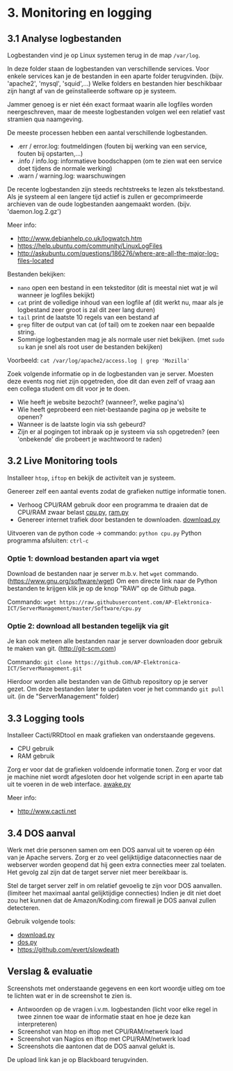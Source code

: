 # 3. Monitoring en logging

## 3.1 Analyse logbestanden
Logbestanden vind je op Linux systemen terug in de map ``/var/log``.

In deze folder staan de logbestanden van verschillende services.
Voor enkele services kan je de bestanden in een aparte folder terugvinden. (bijv. 'apache2', 'mysql', 'squid',...)
Welke folders en bestanden hier beschikbaar zijn hangt af van de geïnstalleerde software op je systeem.

Jammer genoeg is er niet één exact formaat waarin alle logfiles worden neergeschreven, maar de meeste logbestanden volgen wel een relatief vast stramien qua naamgeving.

De meeste processen hebben een aantal verschillende logbestanden.
 * .err / error.log: foutmeldingen (fouten bij werking van een service, fouten bij opstarten,...)
 * .info / info.log: informatieve boodschappen (om te zien wat een service doet tijdens de normale werking)
 * .warn / warning.log: waarschuwingen

De recente logbestanden zijn steeds rechtstreeks te lezen als tekstbestand.
Als je systeem al een langere tijd actief is zullen er gecomprimeerde archieven van de oude logbestanden aangemaakt worden. (bijv. 'daemon.log.2.gz')

Meer info: 
 * http://www.debianhelp.co.uk/logwatch.htm
 * https://help.ubuntu.com/community/LinuxLogFiles
 * http://askubuntu.com/questions/186276/where-are-all-the-major-log-files-located

Bestanden bekijken:
 * ``nano`` open een bestand in een teksteditor (dit is meestal niet wat je wil wanneer je logfiles bekijkt)
 * ``cat`` print de volledige inhoud van een logfile af (dit werkt nu, maar als je logbestand zeer groot is zal dit zeer lang duren)
 * ``tail`` print de laatste 10 regels van een bestand af
 * ``grep`` filter de output van cat (of tail) om te zoeken naar een bepaalde string.
 * Sommige logbestanden mag je als normale user niet bekijken. (met ``sudo su`` kan je snel als root user de bestanden bekijken)
 
Voorbeeld: ``cat /var/log/apache2/access.log | grep 'Mozilla'``

Zoek volgende informatie op in de logbestanden van je server.
Moesten deze events nog niet zijn opgetreden, doe dit dan even zelf of vraag aan een collega student om dit voor je te doen.
 * Wie heeft je website bezocht? (wanneer?, welke pagina's)
 * Wie heeft geprobeerd een niet-bestaande pagina op je website te openen?
 * Wanneer is de laatste login via ssh gebeurd?
 * Zijn er al pogingen tot inbraak op je systeem via ssh opgetreden? (een 'onbekende' die probeert je wachtwoord te raden)

## 3.2 Live Monitoring tools
Installeer ``htop``, ``iftop`` en bekijk de activiteit van je systeem.

Genereer zelf een aantal events zodat de grafieken nuttige informatie tonen.
 * Verhoog CPU/RAM gebruik door een programma te draaien dat de CPU/RAM zwaar belast [cpu.py](/Software/cpu.py), [ram.py](/Software/ram.py)
 * Genereer internet trafiek door bestanden te downloaden. [download.py](/Software/download.py)
 
Uitvoeren van de python code -> commando: ``python cpu.py``
Python programma afsluiten: ``ctrl-c``

### Optie 1: download bestanden apart via wget
Download de bestanden naar je server m.b.v. het ``wget`` commando. (https://www.gnu.org/software/wget)
Om een directe link naar de Python bestanden te krijgen klik je op de knop "RAW" op de Github paga.

Commando: ``wget https://raw.githubusercontent.com/AP-Elektronica-ICT/ServerManagement/master/Software/cpu.py``

### Optie 2: download all bestanden tegelijk via git
Je kan ook meteen alle bestanden naar je server downloaden door gebruik te maken van git. (http://git-scm.com)

Commando: ``git clone https://github.com/AP-Elektronica-ICT/ServerManagement.git``

Hierdoor worden alle bestanden van de Github repository op je server gezet.
Om deze bestanden later te updaten voer je het commando ``git pull`` uit. (in de "ServerManagement" folder)

## 3.3 Logging tools
Installeer Cacti/RRDtool en maak grafieken van onderstaande gegevens. 
 * CPU gebruik
 * RAM gebruik

Zorg er voor dat de grafieken voldoende informatie tonen.
Zorg er voor dat je machine niet wordt afgesloten door het volgende script in een aparte tab uit te voeren in de web interface. [awake.py](/Software/awake.py)

Meer info: 
 * http://www.cacti.net

## 3.4 DOS aanval
Werk met drie personen samen om een DOS aanval uit te voeren op één van je Apache servers.
Zorg er zo veel gelijktijdige dataconnecties naar de webserver worden geopend dat hij geen extra connecties meer zal toelaten.
Het gevolg zal zijn dat de target server niet meer bereikbaar is.

Stel de target server zelf in om relatief gevoelig te zijn voor DOS aanvallen. (limiteer het maximaal aantal gelijktijdige connecties)
Indien je dit niet doet zou het kunnen dat de Amazon/Koding.com firewall je DOS aanval zullen detecteren.

Gebruik volgende tools:
 * [download.py](/Software/download.py)
 * [dos.py](/Software/dos.py)
 * https://github.com/evert/slowdeath

## Verslag & evaluatie
Screenshots met onderstaande gegevens en een kort woordje uitleg om toe te lichten wat er in de screenshot te zien is.
 * Antwoorden op de vragen i.v.m. logbestanden (licht voor elke regel in twee zinnen toe waar de informatie staat en hoe je deze kan interpreteren)
 * Screenshot van htop en iftop met CPU/RAM/netwerk load
 * Screenshot van Nagios en iftop met CPU/RAM/netwerk load
 * Screenshots die aantonen dat de DOS aanval gelukt is.
 
De upload link kan je op Blackboard terugvinden.
